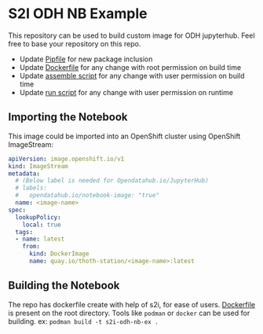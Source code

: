 # S2I ODH NB Example

This repository can be used to build custom image for ODH jupyterhub.
Feel free to base your repository on this repo.

- Update [Pipfile](./Pipfile) for new package inclusion
- Update [Dockerfile](./Dockerfile) for any change with root permission on build time
- Update [assemble script](.s2i/bin/assemble) for any change with user permission on build time
- Update [run script](.s2i/bin/run) for any change with user permission on runtime


## Importing the Notebook

This image could be imported into an OpenShift cluster using OpenShift ImageStream:

```yaml
apiVersion: image.openshift.io/v1
kind: ImageStream
metadata:
  # (Below label is needed for Opendatahub.io/JupyterHub)
  # labels:
  #   opendatahub.io/notebook-image: "true"
  name: <image-name>
spec:
  lookupPolicy:
    local: true
  tags:
  - name: latest
    from:
      kind: DockerImage
      name: quay.io/thoth-station/<image-name>:latest
```

## Building the Notebook

The repo has dockerfile create with help of s2i, for ease of users.
[Dockerfile](./Dockerfile) is present on the root directory. Tools like `podman` or `docker` can be used for building.
ex: `podman build -t s2i-odh-nb-ex .`
